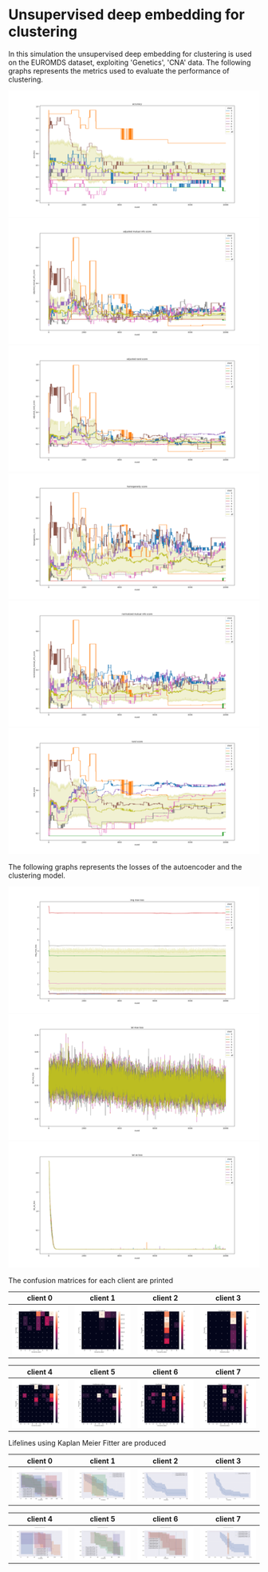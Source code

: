 # Unsupervised deep embedding for clustering

In this simulation the unsupervised deep embedding for clustering is used on the EUROMDS dataset, exploiting 'Genetics', 'CNA' data.
The following graphs represents the metrics used to evaluate the performance of clustering.

![accuracy](accuracy.png?raw=true)
![ami](adjusted_mutual_info_score.png?raw=true)
![ari](adjusted_rand_score.png?raw=true)
![homo](homogeneity_score.png?raw=true)
![nmi](normalized_mutual_info_score.png?raw=true)
![ran](rand_score.png?raw=true)

The following graphs represents the losses of the autoencoder and the clustering model.

![img_mse_loss](img_mse_loss.png?raw=true)
![lat_mse_loss](lat_mse_loss.png?raw=true)
![lat_xe_loss](lat_xe_loss.png?raw=true)

The confusion matrices for each client are printed

| client 0 | client 1 | client 2 | client 3 |
|:-------------------------:|:-------------------------:|:-------------------------:|:-------------------------:|
|![client_0](conf_matrix_c0.png?raw=true)|![client_1](conf_matrix_c1.png?raw=true)|![client_2](conf_matrix_c2.png?raw=true)|![client_3](conf_matrix_c3.png?raw=true)|

| client 4 | client 5 | client 6 | client 7 |
|:-------------------------:|:-------------------------:|:-------------------------:|:-------------------------:|
|![client_4](conf_matrix_c4.png?raw=true)|![client_5](conf_matrix_c5.png?raw=true)|![client_6](conf_matrix_c6.png?raw=true)|![client_7](conf_matrix_c7.png?raw=true)|

Lifelines using Kaplan Meier Fitter are produced

| client 0 | client 1 | client 2 | client 3 |
|:-------------------------:|:-------------------------:|:-------------------------:|:-------------------------:|
|![client_0](lifelines_pred_0.png?raw=true)|![client_1](lifelines_pred_1.png?raw=true)|![client_2](lifelines_pred_2.png?raw=true)|![client_3](lifelines_pred_3.png?raw=true)|

| client 4 | client 5 | client 6 | client 7 |
|:-------------------------:|:-------------------------:|:-------------------------:|:-------------------------:|
|![client_4](lifelines_pred_4.png?raw=true)|![client_5](lifelines_pred_5.png?raw=true)|![client_6](lifelines_pred_6.png?raw=true)|![client_7](lifelines_pred_7.png?raw=true)|
